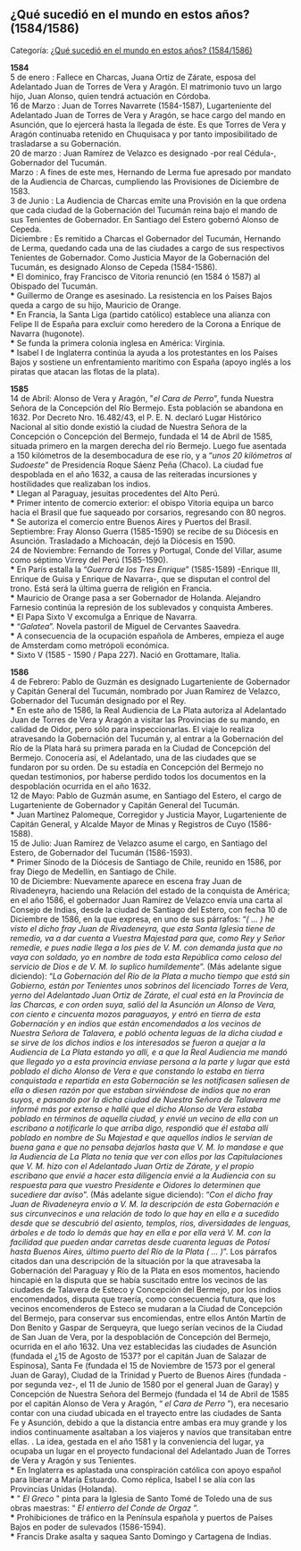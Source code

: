 ## ¿Qué sucedió en el mundo en estos años? (1584/1586)

Categoría: [¿Qué sucedió en el mundo en estos años? (1584/1586)](http://descubrircorrientes.com.ar/2012/index.php/2575-cronologias/cronologias-del-periodo-colonial/sucesos-mundiales-en-epoca-de-la-colonia/siglo-xvi/que-sucedio-en-el-mundo-en-estos-anos-1584-1586)

**1584**  
5 de enero : Fallece en Charcas, Juana Ortiz de Zárate, esposa del Adelantado Juan de Torres de Vera y Aragón. El matrimonio tuvo un largo hijo, Juan Alonso, quien tendrá actuación en Córdoba.  
16 de Marzo : Juan de Torres Navarrete (1584-1587), Lugarteniente del Adelantado Juan de Torres de Vera y Aragón, se hace cargo del mando en Asunción, que lo ejercerá hasta la llegada de éste. Es que Torres de Vera y Aragón continuaba retenido en Chuquisaca y por tanto imposibilitado de trasladarse a su Gobernación.  
20 de marzo : Juan Ramírez de Velazco es designado -por real Cédula-, Gobernador del Tucumán.  
Marzo : A fines de este mes, Hernando de Lerma fue apresado por mandato de la Audiencia de Charcas, cumpliendo las Provisiones de Diciembre de 1583.  
3 de Junio : La Audiencia de Charcas emite una Provisión en la que ordena que cada ciudad de la Gobernación del Tucumán reina bajo el mando de sus Tenientes de Gobernador. En Santiago del Estero gobernó Alonso de Cepeda.  
Diciembre : Es remitido a Charcas el Gobernador del Tucumán, Hernando de Lerma, quedando cada una de las ciudades a cargo de sus respectivos Tenientes de Gobernador. Como Justicia Mayor de la Gobernación del Tucumán, es designado Alonso de Cepeda (1584-1586).  
**\*** El dominico, fray Francisco de Vitoria renunció (en 1584 ó 1587) al Obispado del Tucumán.  
**\*** Guillermo de Orange es asesinado. La resistencia en los Países Bajos queda a cargo de su hijo, Mauricio de Orange.  
**\*** En Francia, la Santa Liga (partido católico) establece una alianza con Felipe II de España para excluir como heredero de la Corona a Enrique de Navarra (hugonote).  
**\*** Se funda la primera colonia inglesa en América: Virginia.  
**\*** Isabel I de Inglaterra continúa la ayuda a los protestantes en los Países Bajos y sostiene un enfrentamiento marítimo con España (apoyo inglés a los piratas que atacan las flotas de la plata).  

**1585**  
14 de Abril: Alonso de Vera y Aragón, "_el Cara de Perro_”, funda Nuestra Señora de la Concepción del Río Bermejo. Esta población se abandona en 1632. Por Decreto Nro. 16.482/43, el P. E. N. declaró Lugar Histórico Nacional al sitio donde existió la ciudad de Nuestra Señora de la Concepción o Concepción del Bermejo, fundada el 14 de Abril de 1585, situada primero en la margen derecha del río Bermejo. Luego fue asentada a 150 kilómetros de la desembocadura de ese río, y a “_unos 20 kilómetros al Sudoeste_” de Presidencia Roque Sáenz Peña (Chaco). La ciudad fue despoblada en el año 1632, a causa de las reiteradas incursiones y hostilidades que realizaban los indios.  
**\*** Llegan al Paraguay, jesuitas procedentes del Alto Perú.  
**\*** Primer intento de comercio exterior: el obispo Vitoria equipa un barco hacia el Brasil que fue saqueado por corsarios, regresando con 80 negros.  
**\*** Se autoriza el comercio entre Buenos Aires y Puertos del Brasil.  
Septiembre: Fray Alonso Guerra (1585-1590) se recibe de su Diócesis en Asunción. Trasladado a Michoacán, dejó la Diócesis en 1590.  
24 de Noviembre: Fernando de Torres y Portugal, Conde del Villar, asume como séptimo Virrey del Perú (1585-1590).  
**\*** En París estalla la “_Guerra de los Tres Enrique_” (1585-1589) -Enrique III, Enrique de Guisa y Enrique de Navarra-, que se disputan el control del trono. Está será la última guerra de religión en Francia.  
**\*** Mauricio de Orange pasa a ser Gobernador de Holanda. Alejandro Farnesio continúa la represión de los sublevados y conquista Amberes.  
**\*** El Papa Sixto V excomulga a Enrique de Navarra.  
**\*** “_Galatea_”. Novela pastoril de Miguel de Cervantes Saavedra.  
**\*** A consecuencia de la ocupación española de Amberes, empieza el auge de Amsterdam como metrópoli económica.  
**\*** Sixto V (1585 - 1590 / Papa 227). Nació en Grottamare, Italia.  

**1586**  
4 de Febrero: Pablo de Guzmán es designado Lugarteniente de Gobernador y Capitán General del Tucumán, nombrado por Juan Ramírez de Velazco, Gobernador del Tucumán designado por el Rey.  
**\*** En este año de 1586, la Real Audiencia de La Plata autoriza al Adelantado Juan de Torres de Vera y Aragón a visitar las Provincias de su mando, en calidad de Oidor, pero sólo para inspeccionarlas. El viaje lo realiza atravesando la Gobernación del Tucumán y, al entrar a la Gobernación del Río de la Plata hará su primera parada en la Ciudad de Concepción del Bermejo. Conocería así, el Adelantado, una de las ciudades que se fundaron por su orden. De su estadía en Concepción del Bermejo no quedan testimonios, por haberse perdido todos los documentos en la despoblación ocurrida en el año 1632.  
12 de Mayo: Pablo de Guzmán asume, en Santiago del Estero, el cargo de Lugarteniente de Gobernador y Capitán General del Tucumán.  
**\*** Juan Martínez Palomeque, Corregidor y Justicia Mayor, Lugarteniente de Capitán General, y Alcalde Mayor de Minas y Registros de Cuyo (1586-1588).  
15 de Julio: Juan Ramírez de Velazco asume el cargo, en Santiago del Estero, de Gobernador del Tucumán (1586-1593).  
**\*** Primer Sínodo de la Diócesis de Santiago de Chile, reunido en 1586, por fray Diego de Medellín, en Santiago de Chile.  
10 de Diciembre: Nuevamente aparece en escena fray Juan de Rivadeneyra, haciendo una Relación del estado de la conquista de América; en el año 1586, el gobernador Juan Ramírez de Velazco envía una carta al Consejo de Indias, desde la ciudad de Santiago del Estero, con fecha 10 de Diciembre de 1586, en la que expresa, en uno de sus párrafos: “_( ... ) he visto el dicho fray Juan de Rivadeneyra, que esta Santa Iglesia tiene de remedio, va a dar cuenta a Vuestra Majestad para que, como Rey y Señor remedie, e pues nadie llega a los pies de V. M. con demanda justa que no vaya con soldado, yo en nombre de toda esta República como celoso del servicio de Dios e de V. M. lo suplico humildemente_”. (Más adelante sigue diciendo): “_La Gobernación del Río de la Plata a mucho tiempo que está sin Gobierno, están por Tenientes unos sobrinos del licenciado Torres de Vera, yerno del Adelantado Juan Ortiz de Zárate, el cual está en la Provincia de las Charcas, e con orden suya, salió del la Asunción un Alonso de Vera, con ciento e cincuenta mozos paraguayos, y entró en tierra de esta Gobernación y en indios que están encomendados a los vecinos de Nuestra Señora de Talavera, e pobló ochenta leguas de la dicha ciudad e se sirve de los dichos indios e los interesados se fueron a quejar a la Audiencia de La Plata estando yo allí, e a que la Real Audiencia me mandó que llegado yo a esta provincia enviase persona a la parte y lugar que está poblado el dicho Alonso de Vera e que constando lo estaba en tierra conquistada e repartida en esta Gobernación se les notificasen saliesen de ella o diesen razón por que estaban sirviéndose de indios que no eran suyos, e pasando por la dicha ciudad de Nuestra Señora de Talavera me informé más por extenso e hallé que el dicho Alonso de Vera estaba poblado en términos de aquella ciudad, y envié un vecino de ella con un escribano a notificarle lo que arriba digo, respondió que él estaba allí poblado en nombre de Su Majestad e que aquellos indios le servían de buena gana e que no pensaba dejarlos hasta que V. M. lo mandase e que la Audiencia de La Plata no tenía que ver con ellos por las Capitulaciones que V. M. hizo con el Adelantado Juan Ortiz de Zárate, y el propio escribano que envié a hacer esta diligencia envié a la Audiencia con su respuesta para que vuestro Presidente e Oidores lo determinen que sucediere dar aviso_”. (Más adelante sigue diciendo): “_Con el dicho fray Juan de Rivadeneyra envío a V. M. la descripción de esta Gobernación e sus circunvecinos e una relación de todo lo que hay en ella e a sucedido desde que se descubrió del asiento, templos, ríos, diversidades de lenguas, árboles e de todo lo demás que hay en ella e por ella verá V. M. con la facilidad que pueden andar carretas desde cuarenta leguas de Potosí hasta Buenos Aires, último puerto del Río de la Plata ( ... )_”. Los párrafos citados dan una descripción de la situación por la que atravesaba la Gobernación del Paraguay y Río de la Plata en esos momentos, haciendo hincapié en la disputa que se había suscitado entre los vecinos de las ciudades de Talavera de Esteco y Concepción del Bermejo, por los indios encomendados, disputa que traería, como consecuencia futura, que los vecinos encomenderos de Esteco se mudaran a la Ciudad de Concepción del Bermejo, para conservar sus encomiendas, entre ellos Antón Martín de Don Benito y Gaspar de Serqueyra, que luego serían vecinos de la Ciudad de San Juan de Vera, por la despoblación de Concepción del Bermejo, ocurrida en el año 1632. Una vez establecidas las ciudades de Asunción (fundada el ¿15 de Agosto de 1537? por el capitán Juan de Salazar de Espinosa), Santa Fe (fundada el 15 de Noviembre de 1573 por el general Juan de Garay), Ciudad de la Trinidad y Puerto de Buenos Aires (fundada -por segunda vez-, el 11 de Junio de 1580 por el general Juan de Garay) y Concepción de Nuestra Señora del Bermejo (fundada el 14 de Abril de 1585 por el capitán Alonso de Vera y Aragón, “ _el Cara de Perro_ ”), era necesario contar con una ciudad ubicada en el trayecto entre las ciudades de Santa Fe y Asunción, debido a que la distancia entre ambas era muy grande y los indios continuamente asaltaban a los viajeros y navíos que transitaban entre ellas. . La idea, gestada en el año 1581 y la conveniencia del lugar, ya ocupaba un lugar en el proyecto fundacional del Adelantado Juan de Torres de Vera y Aragón y sus Tenientes.  
**\*** En Inglaterra es aplastada una conspiración católica con apoyo español para liberar a María Estuardo. Como réplica, Isabel I se alía con las Provincias Unidas (Holanda).  
**\*** " _El Greco_ " pinta para la Iglesia de Santo Tomé de Toledo una de sus obras maestras: “ _El entierro del Conde de Orgaz_ ”.  
**\*** Prohibiciones de tráfico en la Península española y puertos de Países Bajos en poder de sulevados (1586-1594).  
**\*** Francis Drake asalta y saquea Santo Domingo y Cartagena de Indias.